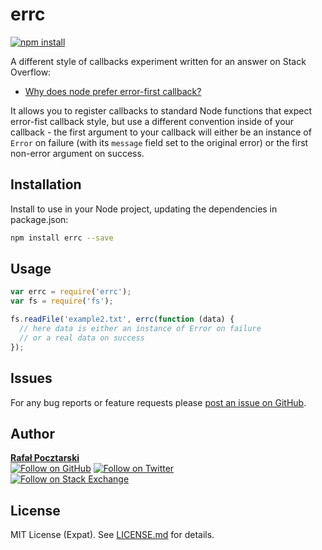 # errc

[![npm install][install-img]][npm-url]

[npm-url]: https://www.npmjs.com/package/errc
[github-url]: https://github.com/rsp/node-errc
[readme-url]: https://github.com/rsp/node-errc#readme
[issues-url]: https://github.com/rsp/node-errc/issues
[license-url]: https://github.com/rsp/node-errc/blob/master/LICENSE.md
[travis-url]: https://travis-ci.org/rsp/node-errc
[travis-img]: https://travis-ci.org/rsp/node-errc.svg?branch=master
[snyk-url]: https://snyk.io/test/github/rsp/node-errc
[snyk-img]: https://snyk.io/test/github/rsp/node-errc/badge.svg
[david-url]: https://david-dm.org/rsp/node-errc
[david-img]: https://david-dm.org/rsp/node-errc/status.svg
[install-img]: https://nodei.co/npm/errc.png?compact=true
[downloads-img]: https://img.shields.io/npm/dt/errc.svg
[license-img]: https://img.shields.io/npm/l/errc.svg
[stats-url]: http://npm-stat.com/charts.html?package=errc
[github-follow-url]: https://github.com/rsp
[github-follow-img]: https://img.shields.io/github/followers/rsp.svg?style=social&label=Follow
[twitter-follow-url]: https://twitter.com/intent/follow?screen_name=pocztarski
[twitter-follow-img]: https://img.shields.io/twitter/follow/pocztarski.svg?style=social&label=Follow
[stackoverflow-url]: https://stackoverflow.com/users/613198/rsp
[stackexchange-url]: https://stackexchange.com/users/303952/rsp
[stackexchange-img]: https://stackexchange.com/users/flair/303952.png

A different style of callbacks experiment written for an answer on Stack Overflow:

* [Why does node prefer error-first callback?](https://stackoverflow.com/questions/40511513/why-does-node-prefer-error-first-callback/40512067#40512067)

It allows you to register callbacks to standard Node functions that expect error-fist callback style, but use a different convention inside of your callback - the first argument to your callback will either be an instance of `Error` on failure (with its `message` field set to the original error) or the first non-error argument on success.

Installation
------------
Install to use in your Node project, updating the dependencies in package.json:
```sh
npm install errc --save
```

Usage
-----
```js
var errc = require('errc');
var fs = require('fs');

fs.readFile('example2.txt', errc(function (data) {
  // here data is either an instance of Error on failure
  // or a real data on success
});
```

Issues
------
For any bug reports or feature requests
please [post an issue on GitHub][issues-url].

Author
------
[**Rafał Pocztarski**](https://pocztarski.com/)
<br/>
[![Follow on GitHub][github-follow-img]][github-follow-url]
[![Follow on Twitter][twitter-follow-img]][twitter-follow-url]
<br/>
[![Follow on Stack Exchange][stackexchange-img]][stackoverflow-url]

License
-------
MIT License (Expat). See [LICENSE.md](LICENSE.md) for details.
